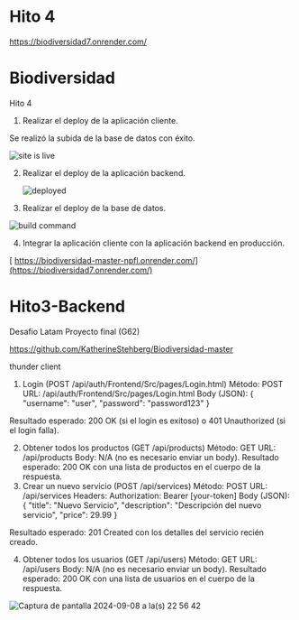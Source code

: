 # Hito 4 

https://biodiversidad7.onrender.com/

# Biodiversidad

Hito 4

1. Realizar el deploy de la aplicación cliente.
   
 Se realizó la subida de la base de datos con éxito.

 ![site is live](https://github.com/user-attachments/assets/987c0e41-a5c4-40a6-887d-e3183c3b6c7e)


2. Realizar el deploy de la aplicación backend.

   ![deployed](https://github.com/user-attachments/assets/7240d15b-b2d6-4c76-98df-362f7b5821ba)


3. Realizar el deploy de la base de datos.

![build command](https://github.com/user-attachments/assets/8ebfc19c-6080-4fcc-9492-db0bda11345d)


4. Integrar la aplicación cliente con la aplicación backend en producción.

[ https://biodiversidad-master-npfl.onrender.com/](https://biodiversidad7.onrender.com/)



# Hito3-Backend
Desafio Latam Proyecto final (G62)

https://github.com/KatherineStehberg/Biodiversidad-master

thunder client

1. Login (POST /api/auth/Frontend/Src/pages/Login.html)
Método: POST
URL: /api/auth/Frontend/Src/pages/Login.html
Body (JSON):
{
  "username": "user",
  "password": "password123"
}

Resultado esperado: 200 OK (si el login es exitoso) o 401 Unauthorized (si el login falla).

2. Obtener todos los productos (GET /api/products)
Método: GET
URL: /api/products
Body: N/A (no es necesario enviar un body).
Resultado esperado: 200 OK con una lista de productos en el cuerpo de la respuesta.
3. Crear un nuevo servicio (POST /api/services)
Método: POST
URL: /api/services
Headers:
Authorization: Bearer [your-token]
Body (JSON):
{
  "title": "Nuevo Servicio",
  "description": "Descripción del nuevo servicio",
  "price": 29.99
}

Resultado esperado: 201 Created con los detalles del servicio recién creado.

4. Obtener todos los usuarios (GET /api/users)
Método: GET
URL: /api/users
Body: N/A (no es necesario enviar un body).
Resultado esperado: 200 OK con una lista de usuarios en el cuerpo de la respuesta.

![Captura de pantalla 2024-09-08 a la(s) 22 56 42](https://github.com/user-attachments/assets/cd906162-620f-4c5a-bf75-3de069385d83)

